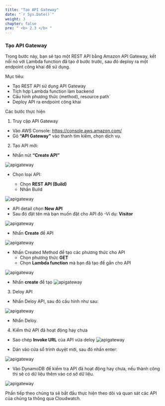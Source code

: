 ```yaml
---
title: "Tạo API Gateway"
date: "`r Sys.Date()`"
weight: 3
chapter: false
pre: " <b> 2.3 </b> "
---
```


### Tạo API Gateway

Trong bước này, bạn sẽ tạo một REST API bằng Amazon API Gateway, kết nối nó với Lambda function đã tạo ở bước trước, sau đó deploy ra một endpoint công khai để sử dụng.

Mục tiêu:

- Tạo REST API sử dụng API Gateway
- Tích hợp Lambda function làm backend
- Cấu hình phương thức (method), resource path`
- Deploy API ra endpoint công khai

Các bước thực hiện

1. Truy cập API Gateway

- Vào AWS Console: https://console.aws.amazon.com/
- Gõ **“API Gateway”** vào thanh tìm kiếm, chọn dịch vụ.

2. Tạo API mới:

- Nhấn nút **“Create API”**

![apigateway](/images/Apigateway/api1.png)

- Chọn loại API:

  - Chọn **REST API (Build)**
  - Nhấn Build

![apigateway](/images/Apigateway/api2.png)

- API detail chọn **New API**
- Sau đó đặt tên mà bạn muốn đặt cho API đó
  -Ví dụ: **Visitor**

![apigateway](/images/Apigateway/api3.png)

- Nhấn **Create** để API

![apigateway](/images/Apigateway/api4.png)

- Nhấn Created Method để tạo các phương thức cho API
  - Chọn phương thức **GET**
  - Chọn **Lambda function** mà bạn đã tạo để gắn cho API

![apigateway](/images/Apigateway/api6.png)

- Nhấn **create** để tạo
  ![apigateway](/images/Apigateway/api5.png)

3. Deloy API

- Nhấn Deloy API, sau đó cấu hình như sau:

![apigateway](/images/Apigateway/api9.png)

- Nhấn Deloy.

4. Kiểm thử API đã hoạt động hay chưa

- Sao chép **Invoke URL** của API vừa deloy
  ![apigateway](/images/Apigateway/api10.png)

- Dán vào cửa sổ trình duyệt mới, sau đó nhấn enter:

![apigateway](/images/Apigateway/api11.png)

- Vào DynamoDB để kiểm tra API đã hoạt động hay chưa, nếu thành công thì sẽ có dữ liệu thêm vào cơ sở dữ liệu.

![apigateway](/images/Apigateway/api12.png)

Phần tiếp theo chúng ta sẽ bắt đầu thực hiện theo dõi và quan sát các API của chúng ta thông qua Cloudwatch.
